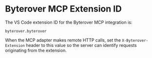 # Byterover MCP Extension ID

The VS Code extension ID for the Byterover MCP integration is:

```
byterover.byterover
```

When the MCP adapter makes remote HTTP calls, set the `X-Byterover-Extension` header to this value so the server can identify requests originating from the extension.

